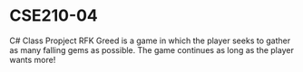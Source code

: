 # CSE210-04
C# Class Propject RFK
Greed is a game in which the player seeks to gather as many falling gems as possible. The game continues as long as the player wants more!